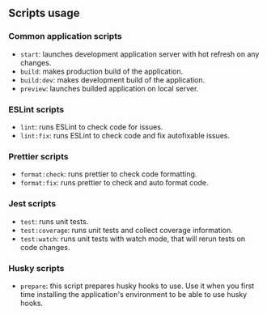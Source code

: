 ## Scripts usage
### Common application scripts
 - `start`: launches development application server with hot refresh on any changes.
 - `build`: makes production build of the application.
 - `build:dev`: makes development build of the application.
 - `preview`: launches builded application on local server.
### ESLint scripts
 - `lint`: runs ESLint to check code for issues.
 - `lint:fix`: runs ESLint to check code and fix autofixable issues.
### Prettier scripts
 - `format:check`: runs prettier to check code formatting.
 - `format:fix`: runs prettier to check and auto format code.
### Jest scripts
 - `test`: runs unit tests.
 - `test:coverage`: runs unit tests and collect coverage information.
 - `test:watch`: runs unit tests with watch mode, that will rerun tests on code changes.
### Husky scripts
 - `prepare`: this script prepares husky hooks to use. Use it when you first time installing the application's environment to be able to use husky hooks.